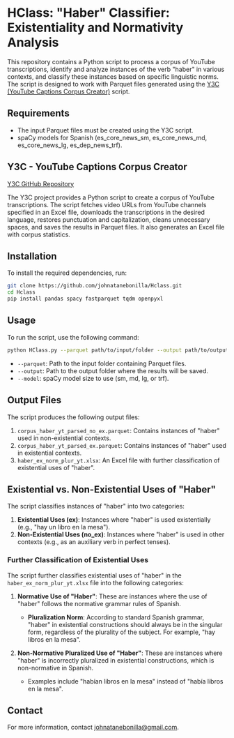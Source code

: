# HClass: "Haber" Classifier: Existentiality and Normativity Analysis

This repository contains a Python script to process a corpus of YouTube transcriptions, identify and analyze instances of the verb "haber" in various contexts, and classify these instances based on specific linguistic norms. The script is designed to work with Parquet files generated using the [Y3C (YouTube Captions Corpus Creator)](https://github.com/johnatanebonilla/y3c) script.

## Requirements

- The input Parquet files must be created using the Y3C script.
- spaCy models for Spanish (es_core_news_sm, es_core_news_md, es_core_news_lg, es_dep_news_trf).

## Y3C - YouTube Captions Corpus Creator

[Y3C GitHub Repository](https://github.com/johnatanebonilla/y3c)

The Y3C project provides a Python script to create a corpus of YouTube transcriptions. The script fetches video URLs from YouTube channels specified in an Excel file, downloads the transcriptions in the desired language, restores punctuation and capitalization, cleans unnecessary spaces, and saves the results in Parquet files. It also generates an Excel file with corpus statistics.

## Installation

To install the required dependencies, run:

```bash
git clone https://github.com/johnatanebonilla/Hclass.git
cd Hclass
pip install pandas spacy fastparquet tqdm openpyxl
```

## Usage

To run the script, use the following command:

```bash
python HClass.py --parquet path/to/input/folder --output path/to/output/folder --model [sm|md|lg|trf]
```

- `--parquet`: Path to the input folder containing Parquet files.
- `--output`: Path to the output folder where the results will be saved.
- `--model`: spaCy model size to use (sm, md, lg, or trf).

## Output Files

The script produces the following output files:

1. `corpus_haber_yt_parsed_no_ex.parquet`: Contains instances of "haber" used in non-existential contexts.
2. `corpus_haber_yt_parsed_ex.parquet`: Contains instances of "haber" used in existential contexts.
3. `haber_ex_norm_plur_yt.xlsx`: An Excel file with further classification of existential uses of "haber".

## Existential vs. Non-Existential Uses of "Haber"

The script classifies instances of "haber" into two categories:

1. **Existential Uses (ex)**: Instances where "haber" is used existentially (e.g., "hay un libro en la mesa").
2. **Non-Existential Uses (no_ex)**: Instances where "haber" is used in other contexts (e.g., as an auxiliary verb in perfect tenses).

### Further Classification of Existential Uses

The script further classifies existential uses of "haber" in the `haber_ex_norm_plur_yt.xlsx` file into the following categories:

1. **Normative Use of "Haber"**: These are instances where the use of "haber" follows the normative grammar rules of Spanish.
   - **Pluralization Norm**: According to standard Spanish grammar, "haber" in existential constructions should always be in the singular form, regardless of the plurality of the subject. For example, "hay libros en la mesa".

2. **Non-Normative Pluralized Use of "Haber"**: These are instances where "haber" is incorrectly pluralized in existential constructions, which is non-normative in Spanish.
   - Examples include "habían libros en la mesa" instead of "había libros en la mesa".
     
## Contact

For more information, contact johnatanebonilla@gmail.com.
